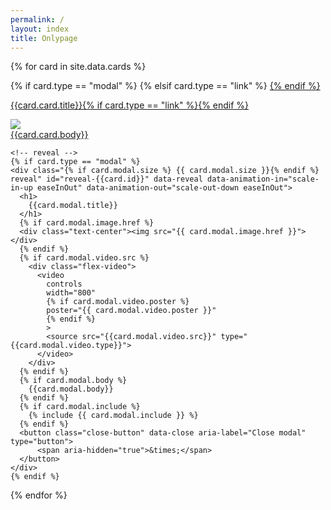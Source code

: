 ```yaml
---
permalink: /
layout: index
title: Onlypage
---
```

{% for card in site.data.cards %}
  <div class="cell small-6">
    <!-- card -->
    {% if card.type == "modal" %}
    <a data-open="reveal-{{card.id}}">
    {% elsif card.type == "link" %}
    <a href="{{card.link.url}}" target="_blank">
    {% endif %}
      <div class="card{% if card.online %} hide-offline{% endif %}" id="{{card.id}}">
          <div class="card-divider">
              <p class="text-center">{{card.card.title}}{% if card.type == "link" %}<i class="fas fa-external-link-alt"></i>{% endif %}</p>
          </div>
          <img src="{{card.card.image.href}}" >
          <div class="card-section text-center">
              {{card.card.body}}
          </div>
      </div>
    </a>

    <!-- reveal -->
    {% if card.type == "modal" %}
    <div class="{% if card.modal.size %} {{ card.modal.size }}{% endif %} reveal" id="reveal-{{card.id}}" data-reveal data-animation-in="scale-in-up easeInOut" data-animation-out="scale-out-down easeInOut">
      <h1>
        {{card.modal.title}}
      </h1>
      {% if card.modal.image.href %}
      <div class="text-center"><img src="{{ card.modal.image.href }}"></div>
      {% endif %}
      {% if card.modal.video.src %}
        <div class="flex-video">
          <video
            controls
            width="800"
            {% if card.modal.video.poster %}
            poster="{{ card.modal.video.poster }}"
            {% endif %}
            >
            <source src="{{card.modal.video.src}}" type="{{card.modal.video.type}}">
          </video>
        </div>
      {% endif %}
      {% if card.modal.body %}
        {{card.modal.body}}
      {% endif %}
      {% if card.modal.include %}
        {% include {{ card.modal.include }} %}
      {% endif %}
      <button class="close-button" data-close aria-label="Close modal" type="button">
          <span aria-hidden="true">&times;</span>
      </button>
    </div>
    {% endif %}
  </div>
{% endfor %}

